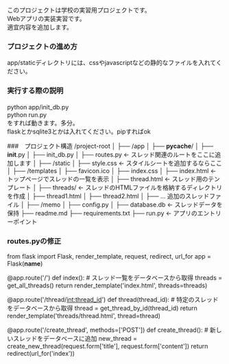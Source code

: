 このプロジェクトは学校の実習用プロジェクトです。<br>
Webアプリの実装実習です。<br>
適宜内容を追加します。

### プロジェクトの進め方
app/staticディレクトリには、cssやjavascriptなどの静的なファイルを入れてください。

### 実行する際の説明
python app/init_db.py　<br>
python run.py <br>
をすれば動きます。多分。<br>
flaskとかsqlite3とかは入れてください。pipすればok

###　プロジェクト構造
/project-root
│
├── /app
│   ├── __pycache__/
│   ├── __init__.py
│   ├── init_db.py
│   ├── routes.py  ← スレッド関連のルートをここに追加します
│
├── /static
│   ├── style.css  ← スタイルシートを追加するならここ
│
├── /templates
│   ├── favicon.ico
│   ├── index.css
│   ├── index.html  ← トップページでスレッドの一覧を表示
│   ├── thread.html  ← スレッド用のテンプレート
│   ├── threads/    ← スレッドのHTMLファイルを格納するディレクトリを作成
│       ├── thread1.html
│       ├── thread2.html
│       ├── ... 追加のスレッドファイル
│
├── /memo
│   ├── config.py
│
├── database.db  ← スレッドデータを保持
├── readme.md
├── requirements.txt
├── run.py  ← アプリのエントリーポイント
### routes.pyの修正
from flask import Flask, render_template, request, redirect, url_for
app = Flask(__name__)

@app.route('/')
def index():
    # スレッド一覧をデータベースから取得
    threads = get_all_threads()
    return render_template('index.html', threads=threads)

@app.route('/thread/<int:thread_id>')
def thread(thread_id):
    # 特定のスレッドをデータベースから取得
    thread = get_thread_by_id(thread_id)
    return render_template('threads/thread.html', thread=thread)

@app.route('/create_thread', methods=['POST'])
def create_thread():
    # 新しいスレッドをデータベースに追加
    new_thread = create_new_thread(request.form['title'], request.form['content'])
    return redirect(url_for('index'))
